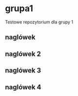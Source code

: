 # grupa1
Testowe repozytorium dla grupy 1

## naglówek 

## naglówek 2

## naglówek 3

## naglówek 4